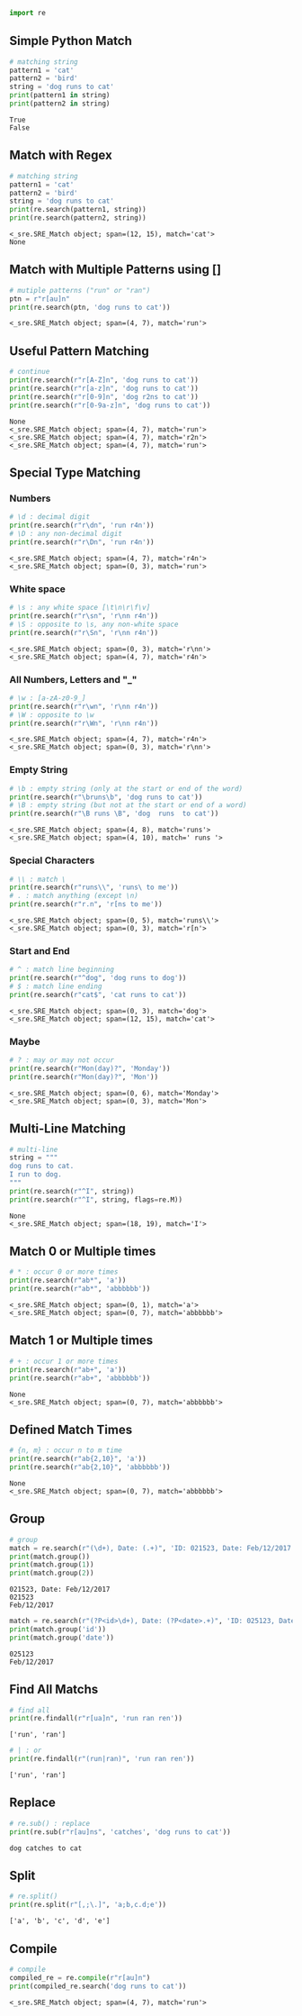 

```python
import re
```

## Simple Python Match


```python
# matching string
pattern1 = 'cat'
pattern2 = 'bird'
string = 'dog runs to cat'
print(pattern1 in string)
print(pattern2 in string)
```

    True
    False


## Match with Regex


```python
# matching string
pattern1 = 'cat'
pattern2 = 'bird'
string = 'dog runs to cat'
print(re.search(pattern1, string))
print(re.search(pattern2, string))
```

    <_sre.SRE_Match object; span=(12, 15), match='cat'>
    None


## Match with Multiple Patterns using []


```python
# mutiple patterns ("run" or "ran")
ptn = r"r[au]n"
print(re.search(ptn, 'dog runs to cat'))
```

    <_sre.SRE_Match object; span=(4, 7), match='run'>


## Useful Pattern Matching


```python
# continue
print(re.search(r"r[A-Z]n", 'dog runs to cat'))
print(re.search(r"r[a-z]n", 'dog runs to cat'))
print(re.search(r"r[0-9]n", 'dog r2ns to cat'))
print(re.search(r"r[0-9a-z]n", 'dog runs to cat'))
```

    None
    <_sre.SRE_Match object; span=(4, 7), match='run'>
    <_sre.SRE_Match object; span=(4, 7), match='r2n'>
    <_sre.SRE_Match object; span=(4, 7), match='run'>


## Special Type Matching

### Numbers


```python
# \d : decimal digit
print(re.search(r"r\dn", 'run r4n'))
# \D : any non-decimal digit
print(re.search(r"r\Dn", 'run r4n'))
```

    <_sre.SRE_Match object; span=(4, 7), match='r4n'>
    <_sre.SRE_Match object; span=(0, 3), match='run'>


### White space


```python
# \s : any white space [\t\n\r\f\v]
print(re.search(r"r\sn", 'r\nn r4n'))
# \S : opposite to \s, any non-white space
print(re.search(r"r\Sn", 'r\nn r4n'))
```

    <_sre.SRE_Match object; span=(0, 3), match='r\nn'>
    <_sre.SRE_Match object; span=(4, 7), match='r4n'>


### All Numbers, Letters and "_"


```python
# \w : [a-zA-z0-9_]
print(re.search(r"r\wn", 'r\nn r4n'))
# \W : opposite to \w
print(re.search(r"r\Wn", 'r\nn r4n'))
```

    <_sre.SRE_Match object; span=(4, 7), match='r4n'>
    <_sre.SRE_Match object; span=(0, 3), match='r\nn'>


### Empty String


```python
# \b : empty string (only at the start or end of the word)
print(re.search(r"\bruns\b", 'dog runs to cat'))
# \B : empty string (but not at the start or end of a word)
print(re.search(r"\B runs \B", 'dog  runs  to cat'))
```

    <_sre.SRE_Match object; span=(4, 8), match='runs'>
    <_sre.SRE_Match object; span=(4, 10), match=' runs '>


### Special Characters


```python
# \\ : match \
print(re.search(r"runs\\", 'runs\ to me'))
# . : match anything (except \n)
print(re.search(r"r.n", 'r[ns to me'))
```

    <_sre.SRE_Match object; span=(0, 5), match='runs\\'>
    <_sre.SRE_Match object; span=(0, 3), match='r[n'>


### Start and End


```python
# ^ : match line beginning 
print(re.search(r"^dog", 'dog runs to dog'))
# $ : match line ending
print(re.search(r"cat$", 'cat runs to cat'))
```

    <_sre.SRE_Match object; span=(0, 3), match='dog'>
    <_sre.SRE_Match object; span=(12, 15), match='cat'>


### Maybe


```python
# ? : may or may not occur
print(re.search(r"Mon(day)?", 'Monday'))
print(re.search(r"Mon(day)?", 'Mon'))
```

    <_sre.SRE_Match object; span=(0, 6), match='Monday'>
    <_sre.SRE_Match object; span=(0, 3), match='Mon'>


## Multi-Line Matching


```python
# multi-line
string = """
dog runs to cat.
I run to dog.
"""
print(re.search(r"^I", string))
print(re.search(r"^I", string, flags=re.M))
```

    None
    <_sre.SRE_Match object; span=(18, 19), match='I'>


## Match 0 or Multiple times


```python
# * : occur 0 or more times
print(re.search(r"ab*", 'a'))
print(re.search(r"ab*", 'abbbbbb'))
```

    <_sre.SRE_Match object; span=(0, 1), match='a'>
    <_sre.SRE_Match object; span=(0, 7), match='abbbbbb'>


## Match 1 or Multiple times


```python
# + : occur 1 or more times
print(re.search(r"ab+", 'a'))
print(re.search(r"ab+", 'abbbbbb'))
```

    None
    <_sre.SRE_Match object; span=(0, 7), match='abbbbbb'>


## Defined Match Times


```python
# {n, m} : occur n to m time
print(re.search(r"ab{2,10}", 'a'))
print(re.search(r"ab{2,10}", 'abbbbbb'))
```

    None
    <_sre.SRE_Match object; span=(0, 7), match='abbbbbb'>


## Group


```python
# group
match = re.search(r"(\d+), Date: (.+)", 'ID: 021523, Date: Feb/12/2017')
print(match.group())
print(match.group(1))
print(match.group(2))
```

    021523, Date: Feb/12/2017
    021523
    Feb/12/2017



```python
match = re.search(r"(?P<id>\d+), Date: (?P<date>.+)", 'ID: 025123, Date: Feb/12/2017')
print(match.group('id'))
print(match.group('date'))
```

    025123
    Feb/12/2017


## Find All Matchs


```python
# find all
print(re.findall(r"r[ua]n", 'run ran ren'))
```

    ['run', 'ran']



```python
# | : or
print(re.findall(r"(run|ran)", 'run ran ren'))
```

    ['run', 'ran']


## Replace


```python
# re.sub() : replace
print(re.sub(r"r[au]ns", 'catches', 'dog runs to cat'))
```

    dog catches to cat


## Split


```python
# re.split()
print(re.split(r"[,;\.]", 'a;b,c.d;e'))
```

    ['a', 'b', 'c', 'd', 'e']


## Compile


```python
# compile
compiled_re = re.compile(r"r[au]n")
print(compiled_re.search('dog runs to cat'))
```

    <_sre.SRE_Match object; span=(4, 7), match='run'>

